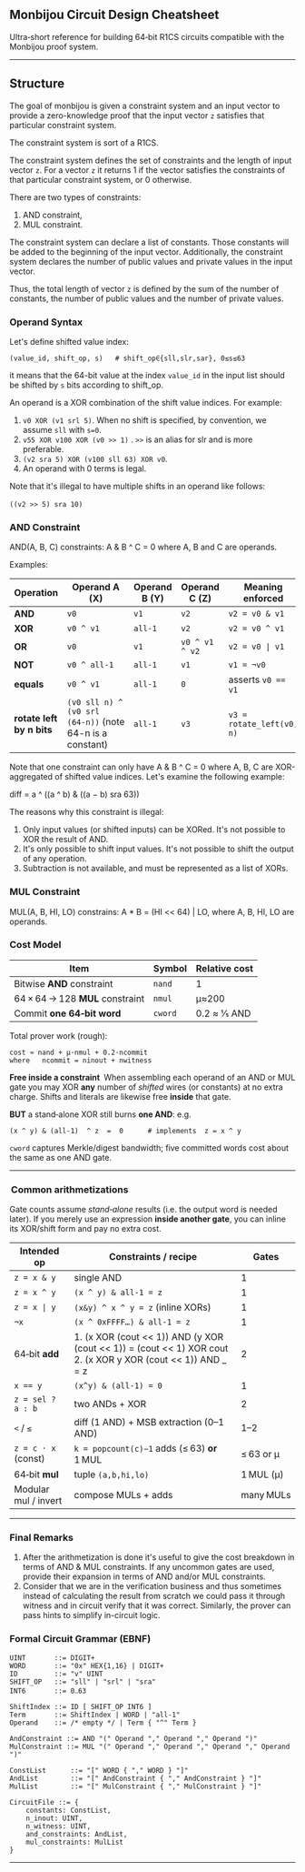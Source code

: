 ## Monbijou Circuit Design Cheatsheet

Ultra‑short reference for building 64‑bit R1CS circuits compatible with the Monbijou proof system.

---

## Structure

The goal of monbijou is given a constraint system and an input vector to provide a zero-knowledge proof that the input vector `z` satisfies that particular constraint system.

The constraint system is sort of a R1CS.

The constraint system defines the set of constraints and the length of input vector `z`. For a vector `z` it returns 1 if the vector satisfies the constraints of that particular constraint system, or 0 otherwise.

There are two types of constraints:

1. AND constraint,
2. MUL constraint.

The constraint system can declare a list of constants. Those constants will be added to the beginning of the input vector. Additionally, the constraint system declares the number of public values and private values in the input vector.

Thus, the total length of vector `z` is defined by the sum of the number of constants, the number of public values and the number of private values.

### Operand Syntax

Let's define shifted value index:

```
(value_id, shift_op, s)   # shift_op∈{sll,slr,sar}, 0≤s≤63
```

it means that the 64-bit value at the index `value_id` in the input list should be shifted by `s` bits according to shift\_op.

An operand is a XOR combination of the shift value indices. For example:

1. `v0 XOR (v1 srl 5)`. When no shift is specified, by convention, we assume `sll` with `s=0`.
2. `v55 XOR v100 XOR (v0 >> 1)` . `>>` is an alias for slr and is more preferable.
3. `(v2 sra 5) XOR (v100 sll 63) XOR v0`.
4. An operand with 0 terms is legal.

Note that it's illegal to have multiple shifts in an operand like follows:

`((v2 >> 5) sra 10)` 

### AND Constraint

AND(A, B, C) constraints: A & B ^ C = 0 where A, B and C are operands.

Examples:

| Operation                 | Operand A (X)                                            | Operand B (Y) | Operand C (Z)  | Meaning enforced          |
| ------------------------- | -------------------------------------------------------- | ------------- | -------------- | ------------------------- |
| **AND**                   | `v0`                                                     | `v1`          | `v2`           | `v2 = v0 & v1`            |
| **XOR**                   | `v0 ^ v1`                                                | `all‑1`       | `v2`           | `v2 = v0 ^ v1`            |
| **OR**                    | `v0`                                                     | `v1`          | `v0 ^ v1 ^ v2` | `v2 = v0 \| v1`           |
| **NOT**                   | `v0 ^ all‑1`                                             | `all‑1`       | `v1`           | `v1 = ¬v0`                |
| **equals**                | `v0 ^ v1`                                                | `all‑1`       | `0`            | asserts `v0 == v1`        |
| **rotate left by n bits** | `(v0 sll n) ^ (v0 srl (64‑n))` (note 64-n is a constant) | `all‑1`       | `v3`           | `v3 = rotate_left(v0, n)` |

Note that one constraint can only have A & B ^ C = 0 where A, B, C are  XOR-aggregated of shifted value indices. Let's examine the following example:

diff = a ^ ((a ^ b) & ((a − b) sra 63))

The reasons why this constraint is illegal:

1. Only input values (or shifted inputs) can be XORed. It's not possible to XOR the result of AND.
2. It's only possible to shift input values. It's not possible to shift the output of any operation.
3. Subtraction is not available, and must be represented as a list of XORs.

### MUL Constraint

MUL(A, B, HI, LO) constrains: A \* B = (HI << 64) | LO, where A, B, HI, LO are operands.

### Cost Model

| Item                             | Symbol  | Relative cost |
| -------------------------------- | ------- | ------------- |
| Bitwise **AND** constraint       | `nand`  | 1             |
| 64 × 64 → 128 **MUL** constraint | `nmul`  | μ≈200         |
| Commit **one 64‑bit word**       | `cword` | 0.2 ≈ 1⁄5 AND |

Total prover work (rough):

```
cost ≈ nand + μ·nmul + 0.2·ncommit
where   ncommit = ninout + nwitness
```

**Free inside a constraint** When assembling each operand of an AND or MUL gate you may XOR **any** number of *shifted* wires (or constants) at no extra charge. Shifts and literals are likewise free **inside** that gate.

**BUT** a stand‑alone XOR still burns **one AND**: e.g.

```
(x ^ y) & (all‑1)  ^ z  =  0      # implements  z = x ^ y
```

`cword` captures Merkle/digest bandwidth; five committed words cost about the same as one AND gate.

---

###  Common arithmetizations

Gate counts assume *stand‑alone* results (i.e. the output word is needed later). If you merely use an expression **inside another gate**, you can inline its XOR/shift form and pay no extra cost.

| Intended op          | Constraints / recipe                                                                                          | Gates     |
| -------------------- | ------------------------------------------------------------------------------------------------------------- | --------- |
| `z = x & y`          | single AND                                                                                                    | 1         |
| `z = x ^ y`          | `(x ^ y) & all‑1 = z`                                                                                         | 1         |
| `z = x \| y`         | `(x&y) ^ x ^ y = z` (inline XORs)                                                                             | 1         |
| `¬x`                 | `(x ^ 0xFFFF…) & all‑1 = z`                                                                                   | 1         |
| 64‑bit **add**       | 1. (x XOR (cout << 1)) AND (y XOR (cout << 1)) = (cout << 1) XOR cout 2. (x XOR y XOR (cout << 1)) AND \_ = z | 2         |
| `x == y`             | `(x^y) & (all‑1) = 0`                                                                                         | 1         |
| `z = sel ? a : b`    | two ANDs + XOR                                                                                                | 2         |
| `<` / `≤`            | diff (1 AND) + MSB extraction (0–1 AND)                                                                       | 1–2       |
| `z = c · x` (const)  | `k = popcount(c)−1` adds (≤ 63) **or** 1 MUL                                                                  | ≤ 63 or μ |
| 64‑bit **mul**       | tuple `(a,b,hi,lo)`                                                                                           | 1 MUL (μ) |
| Modular mul / invert | compose MULs + adds                                                                                           | many MULs |

---

### Final Remarks

1. After the arithmetization is done it's useful to give the cost breakdown in terms of AND & MUL constraints. If any uncommon gates are used, provide their expansion in terms of AND and/or MUL constraints.
2. Consider that we are in the verification business and thus sometimes instead of calculating the result from scratch we could pass it through witness and in circuit verify that it was correct. Similarly, the prover can pass hints to simplify in-circuit logic.

### Formal Circuit Grammar (EBNF)

```ebnf
UINT       ::= DIGIT+
WORD       ::= "0x" HEX{1,16} | DIGIT+
ID         ::= "v" UINT
SHIFT_OP   ::= "sll" | "srl" | "sra"
INT6       ::= 0‥63

ShiftIndex ::= ID [ SHIFT_OP INT6 ]
Term       ::= ShiftIndex | WORD | "all-1"
Operand    ::= /* empty */ | Term { "^" Term }

AndConstraint ::= AND "(" Operand "," Operand "," Operand ")"
MulConstraint ::= MUL "(" Operand "," Operand "," Operand "," Operand ")"

ConstList      ::= "[" WORD { "," WORD } "]"
AndList        ::= "[" AndConstraint { "," AndConstraint } "]"
MulList        ::= "[" MulConstraint { "," MulConstraint } "]"

CircuitFile ::= {
    constants: ConstList,
    n_inout: UINT,
    n_witness: UINT,
    and_constraints: AndList,
    mul_constraints: MulList
}
```

---
